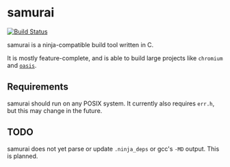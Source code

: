 # samurai

[![Build Status](https://travis-ci.org/michaelforney/samurai.svg?branch=master)](https://travis-ci.org/michaelforney/samurai)

samurai is a ninja-compatible build tool written in C.

It is mostly feature-complete, and is able to build large projects like
`chromium` and [`oasis`](https://github.com/michaelforney/oasis).

## Requirements
samurai should run on any POSIX system. It currently also requires `err.h`, but
this may change in the future.

## TODO
samurai does not yet parse or update `.ninja_deps` or gcc's `-MD` output. This
is planned.
